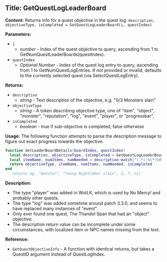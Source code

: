 ## Title: GetQuestLogLeaderBoard

**Content:**
Returns info for a quest objective in the quest log.
`description, objectiveType, isCompleted = GetQuestLogLeaderBoard(i, questIndex)`

**Parameters:**
- `i`
  - *number* - Index of the quest objective to query, ascending from 1 to GetNumQuestLeaderBoards(questIndex).
- `questIndex`
  - *Optional Number* - Index of the quest log entry to query, ascending from 1 to GetNumQuestLogEntries. If not provided or invalid, defaults to the currently selected quest (via SelectQuestLogEntry).

**Returns:**
- `description`
  - *string* - Text description of the objective, e.g. "0/3 Monsters slain"
- `objectiveType`
  - *string* - A token describing objective type, one of "item", "object", "monster", "reputation", "log", "event", "player", or "progressbar".
- `isCompleted`
  - *boolean* - true if sub-objective is completed, false otherwise

**Usage:**
The following function attempts to parse the description message to figure out exact progress towards the objective:
```lua
function GetLeaderBoardDetails(boardIndex, questIndex)
  local description, objectiveType, isCompleted = GetQuestLogLeaderBoard(boardIndex, questIndex)
  local itemName, numItems, numNeeded = description:match("(.*):%s*(%d+)%s*/%s*(%d+)")
  return objectiveType, itemName, numItems, numNeeded, isCompleted
end
-- returns eg. "monster", "Young Nightsaber slain", 1, 7, nil
```

**Description:**
- The type "player" was added in WotLK, which is used by No Mercy! and probably other quests.
- The type "log" was added sometime around patch 3.3.0, and seems to have replaced many instances of "event".
- Only ever found one quest, The Thandol Span that had an "object" objective.
- The description return value can be incomplete under some circumstances, with localized item or NPC names missing from the text.

**Reference:**
- `GetQuestObjectiveInfo` - A function with identical returns, but takes a QuestID argument instead of QuestLogIndex.